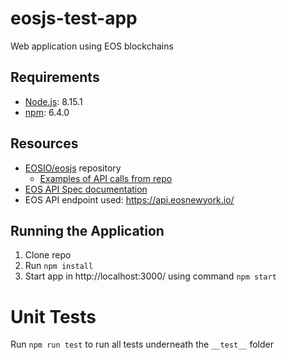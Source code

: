 # eosjs-test-app
Web application using EOS blockchains

## Requirements
- [Node.js](https://nodejs.org/): 8.15.1
- [npm](https://www.npmjs.com/): 6.4.0

## Resources
- [EOSIO/eosjs](https://github.com/EOSIO/eosjs) repository
  - [Examples of API calls from repo](https://github.com/EOSIO/eosjs/blob/master/docs/4.-Reading%20blockchain-Examples.md)
- [EOS API Spec documentation](https://developers.eos.io/eosio-nodeos/reference)
- EOS API endpoint used: https://api.eosnewyork.io/

## Running the Application
1. Clone repo
2. Run `npm install`
3. Start app in http://localhost:3000/ using command `npm start`

# Unit Tests
Run `npm run test` to run all tests underneath the `__test__` folder
